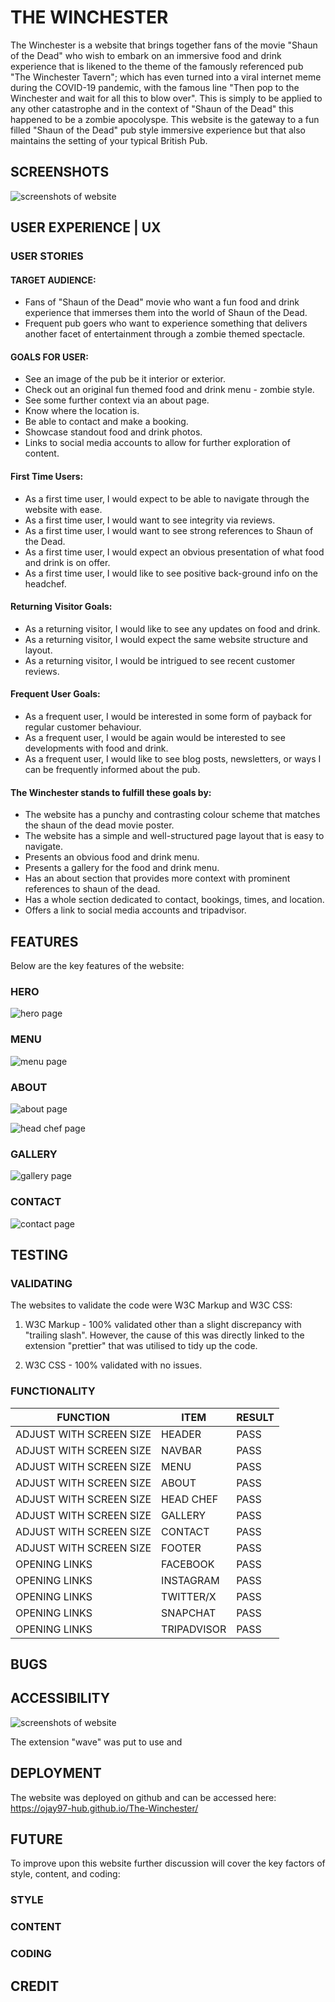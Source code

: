 # THE WINCHESTER 

The Winchester is a website that brings together fans of the movie "Shaun of the Dead" who wish to embark on an immersive food and drink experience that is likened to the theme of the famously referenced pub "The Winchester Tavern"; which has even turned into a viral internet meme during the COVID-19 pandemic, with the famous line "Then pop to the Winchester and wait for all this to blow over". This is simply to be applied to any other catastrophe and in the context of "Shaun of the Dead" this happened to be a zombie apocolyspe. This website is the gateway to a fun filled "Shaun of the Dead" pub style immersive experience but that also maintains the setting of your typical British Pub. 

## SCREENSHOTS 

![screenshots of website](assets/readmeimages/website-screenshots.jpeg)

## USER EXPERIENCE | UX 

### USER STORIES 

#### TARGET AUDIENCE:

- Fans of "Shaun of the Dead" movie who want a fun food and drink experience that immerses them into the world of Shaun of the Dead.
- Frequent pub goers who want to experience something that delivers another facet of entertainment through a zombie themed spectacle.

#### GOALS FOR USER:

- See an image of the pub be it interior or exterior. 
- Check out an original fun themed food and drink menu - zombie style.
- See some further context via an about page.
- Know where the location is.
- Be able to contact and make a booking.
- Showcase standout food and drink photos.
- Links to social media accounts to allow for further exploration of content. 

#### First Time Users: 

- As a first time user, I would expect to be able to navigate through the website with ease.
- As a first time user, I would want to see integrity via reviews. 
- As a first time user, I would want to see strong references to Shaun of the Dead. 
- As a first time user, I would expect an obvious presentation of what food and drink is on offer.
- As a first time user, I would like to see positive back-ground info on the headchef. 


#### Returning Visitor Goals:

- As a returning visitor, I would like to see any updates on food and drink.
- As a returning visitor, I would expect the same website structure and layout.
- As a returning visitor, I would be intrigued to see recent customer reviews. 

#### Frequent User Goals:  

- As a frequent user, I would be interested in some form of payback for regular customer behaviour.
- As a frequent user, I would be again would be interested to see developments with food and drink.
- As a frequent user, I would like to see blog posts, newsletters, or ways I can be frequently informed about the pub. 

#### The Winchester stands to fulfill these goals by:

- The website has a punchy and contrasting colour scheme that matches the shaun of the dead movie poster.
- The website has a simple and well-structured page layout that is easy to navigate.
- Presents an obvious food and drink menu.
- Presents a gallery for the food and drink menu.
- Has an about section that provides more context with prominent references to shaun of the dead. 
- Has a whole section dedicated to contact, bookings, times, and location.
- Offers a link to social media accounts and tripadvisor. 


## FEATURES 

Below are the key features of the website: 

### HERO

![hero page](assets/readmeimages/hero.jpeg)

### MENU 


![menu page](assets/readmeimages/menu.jpeg)




### ABOUT 

![about page](assets/readmeimages/about.jpeg)


![head chef page](assets/readmeimages/head-chef-2.jpeg)

### GALLERY 

![gallery page](assets/readmeimages/gallery.jpeg)


### CONTACT 

![contact page](assets/readmeimages/contact.jpeg)


## TESTING 

### VALIDATING 

The websites to validate the code were W3C Markup and W3C CSS:

1) W3C Markup - 100% validated other than a slight discrepancy with "trailing slash". However, the cause of this was directly linked to the extension "prettier" that was utilised to tidy up the code. 

2) W3C CSS - 100% validated with no issues. 

### FUNCTIONALITY

| FUNCTION | ITEM | RESULT | 
| ----------- | ----------- | ------ 
| ADJUST WITH SCREEN SIZE |  HEADER | PASS |
| ADJUST WITH SCREEN SIZE |  NAVBAR | PASS |
| ADJUST WITH SCREEN SIZE |  MENU | PASS |
| ADJUST WITH SCREEN SIZE |  ABOUT | PASS |
| ADJUST WITH SCREEN SIZE |  HEAD CHEF | PASS |
| ADJUST WITH SCREEN SIZE |  GALLERY | PASS |
| ADJUST WITH SCREEN SIZE |  CONTACT | PASS |
| ADJUST WITH SCREEN SIZE |  FOOTER | PASS |
| OPENING LINKS | FACEBOOK | PASS |
| OPENING LINKS | INSTAGRAM | PASS |
| OPENING LINKS | TWITTER/X | PASS |
| OPENING LINKS | SNAPCHAT | PASS |
| OPENING LINKS | TRIPADVISOR | PASS |


## BUGS 



## ACCESSIBILITY

![screenshots of website](assets/readmeimages/accessibility.jpeg)

The extension "wave" was put to use and 



## DEPLOYMENT 

The website was deployed on github and can be accessed here: https://ojay97-hub.github.io/The-Winchester/ 
## FUTURE 

To improve upon this website further discussion will cover the key factors of style, content, and coding:

### STYLE

### CONTENT 

### CODING

## CREDIT 